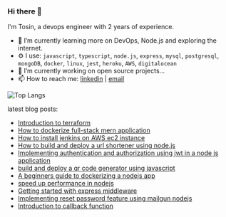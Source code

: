 ### Hi there 👋

I'm Tosin, a devops engineer with 2 years of experience.

 - 🌱 I’m currently learning more on DevOps, Node.js and exploring the internet.
 -  ⚙ I use: `javascript`, `typescript`, `node.js`, `express`, `mysql`, `postgresql`, `mongoDB`, `docker`, `linux`, `jest`, `heroku`, `AWS`, `digitalocean`
 - 🔭 I’m currently working on open source projects...
- 📫 How to reach me: [linkedin](https://www.linkedin.com/in/tosin-oladeji-4395551ab/)  | [email](mailto:oladejit3@gmail.com)



![Top Langs](https://github-readme-stats.vercel.app/api/top-langs/?username=Tosin-webdev&layout=compact&theme=vision-friendly-dark)

latest blog posts: 

 - [Introduction to terraform](https://medium.com/@oladejit3/introduction-to-terraform-9f728722ceae)
 - [How to dockerize full-stack mern application](https://medium.com/@oladejit3/how-to-dockerize-full-stack-mern-application-8c297c6e4cbf) 
 - [How to install jenkins on AWS ec2 instance](https://medium.com/@oladejit3/how-to-install-jenkins-on-aws-ec2-instance-4ec700f68948)
 - [How to build and deploy a url shortener using node.js](https://medium.com/stackademic/how-to-build-and-deploy-a-url-shortener-using-node-js-2dad693d586a)
 - [Implementing authentication and authorization using jwt in a node js application](https://medium.com/@oladejit3/implementing-authentication-and-authorization-using-jwt-in-a-node-js-application-7e68a49d456d)
 - [build and deploy a qr code generator using javascript](https://blog.stackademic.com/build-and-deploy-a-qr-code-generator-using-javascript-in-simple-steps-6f80b0b3f980) 
 - [A beginners guide to dockerizing a nodejs app](https://medium.com/@oladejit3/a-beginners-guide-to-dockerizing-a-node-js-application-5fd2eeee386b)
 - [speed up performance in nodejs](https://medium.com/@oladejit3/speed-up-performance-in-nodejs-using-compression-cbb13c4013e1)
 - [Getting started with express middleware](https://medium.com/@oladejit3/getting-started-with-express-middleware-e37a7b46e7a9)
 - [Implementing reset password feature using mailgun nodejs](https://medium.com/@oladejit3/implementing-reset-password-feature-using-mailgun-node-js-906d3fcbed61)
 - [Introduction to callback function](https://medium.com/@oladejit3/introduction-to-callback-functions-2f67fc1af483)
 
<!--
**Tosin-webdev/Tosin-webdev** is a ✨ _special_ ✨ repository because its `README.md` (this file) appears on your GitHub profile.

Here are some ideas to get you started:

- 🔭 I’m currently working on ...
- 🌱 I’m currently learning ...
- 👯 I’m looking to collaborate on ...
- 🤔 I’m looking for help with ...
- 💬 Ask me about ...
- 📫 How to reach me: ...
- 😄 Pronouns: ...
- ⚡ Fun fact: ...
--->
